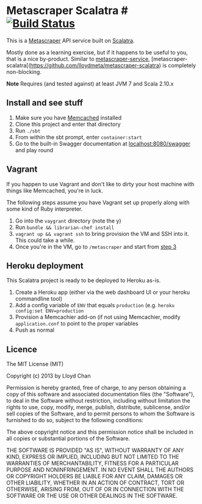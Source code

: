 # Metascraper Scalatra # [![Build Status](https://travis-ci.org/lloydmeta/metascraper-scalatra.png?branch=master)](https://travis-ci.org/lloydmeta/metascraper-scalatra)

This is a [Metascraper](https://github.com/lloydmeta/metascraper) API service built on [Scalatra](http://www.scalatra.org/).

Mostly done as a learning exercise, but if it happens to be useful to you, that is a nice by-product. Similar to [metascraper-service](https://github.com/lloydmeta/metascraper-service),
[metascraper-scalatra[(https://github.com/lloydmeta/metascraper-scalatra) is completely non-blocking.

__Note__ Requires (and tested against) at least JVM 7 and Scala 2.10.x

## Install and see stuff

1. Make sure you have [Memcached](http://memcached.org/) installed
2. Clone this project and enter that directory
3. Run `./sbt`
4. From within the sbt prompt, enter `container:start`
5. Go to the built-in Swagger documentation at [localhost:8080/swagger](http://localhost:8080/swagger) and play round

## Vagrant

If you happen to use Vagrant and don't like to dirty your host machine with things like Memcached, you're in luck.

The following steps assume you have Vagrant set up properly along with some kind of Ruby interpreter.

1. Go into the `vaygrant` directory (note the y)
2. Run `bundle && librarian-chef install`
3. `vagrant up && vagrant ssh` to bring provision the VM and SSH into it. This could take a while.
4. Once you're in the VM, go to `/metascraper` and start from [step 3](#install-and-see-stuff)

## Heroku deployment

This Scalatra project is ready to be deployed to Heroku as-is.

1. Create a Heroku app (either via the web dashboard UI or your heroku commandline tool)
2. Add a config variable of `ENV` that equals `production` (e.g. `heroku config:set ENV=production`
3. Provision a Memcachier add-on (if not using Memcachier, modify `application.conf` to point to the proper variables
4. Push as normal

## Licence

The MIT License (MIT)

Copyright (c) 2013 by Lloyd Chan

Permission is hereby granted, free of charge, to any person obtaining a copy
of this software and associated documentation files (the "Software"), to deal
in the Software without restriction, including without limitation the rights
to use, copy, modify, merge, publish, distribute, sublicense, and/or sell
copies of the Software, and to permit persons to whom the Software is
furnished to do so, subject to the following conditions:

The above copyright notice and this permission notice shall be included in
all copies or substantial portions of the Software.

THE SOFTWARE IS PROVIDED "AS IS", WITHOUT WARRANTY OF ANY KIND, EXPRESS OR
IMPLIED, INCLUDING BUT NOT LIMITED TO THE WARRANTIES OF MERCHANTABILITY,
FITNESS FOR A PARTICULAR PURPOSE AND NONINFRINGEMENT. IN NO EVENT SHALL THE
AUTHORS OR COPYRIGHT HOLDERS BE LIABLE FOR ANY CLAIM, DAMAGES OR OTHER
LIABILITY, WHETHER IN AN ACTION OF CONTRACT, TORT OR OTHERWISE, ARISING FROM,
OUT OF OR IN CONNECTION WITH THE SOFTWARE OR THE USE OR OTHER DEALINGS IN
THE SOFTWARE.
